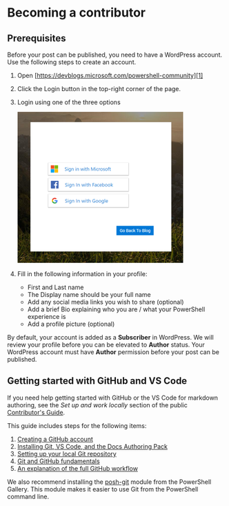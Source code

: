 # Becoming a contributor

## Prerequisites

Before your post can be published, you need to have a WordPress account. Use the following steps to
create an account.

1. Open [https://devblogs.microsoft.com/powershell-community][1]
1. Click the Login button in the top-right corner of the page.
1. Login using one of the three options

   ![blog login][2]

1. Fill in the following information in your profile:
   - First and Last name
   - The Display name should be your full name
   - Add any social media links you wish to share (optional)
   - Add a brief Bio explaining who you are / what your PowerShell experience is
   - Add a profile picture (optional)

By default, your account is added as a **Subscriber** in WordPress. We will review your profile
before you can be elevated to **Author** status. Your WordPress account must have **Author**
permission before your post can be published.

## Getting started with GitHub and VS Code

If you need help getting started with GitHub or the VS Code for markdown authoring, see the
_Set up and work locally_ section of the public
[Contributor's Guide][3].

This guide includes steps for the following items:

1. [Creating a GitHub account][4]
1. [Installing Git, VS Code, and the Docs Authoring Pack][5]
1. [Setting up your local Git repository][6]
1. [Git and GitHub fundamentals][7]
1. [An explanation of the full GitHub workflow][8]

We also recommend installing the [posh-git][9] module from the PowerShell Gallery. This module makes
it easier to use Git from the PowerShell command line.

<!-- link references -->
[1]: https://devblogs.microsoft.com/powershell-community
[2]: ./media/Becoming-a-contributor/blog-login.png
[3]: https://docs.microsoft.com/contribute/get-started-setup-github
[4]: https://docs.microsoft.com/contribute/get-started-setup-github
[5]: https://docs.microsoft.com/contribute/get-started-setup-tools
[6]: https://docs.microsoft.com/contribute/get-started-setup-local
[7]: https://docs.microsoft.com/contribute/git-github-fundamentals
[8]: https://docs.microsoft.com/contribute/how-to-write-workflows-major
[9]: https://www.powershellgallery.com/packages/posh-git
